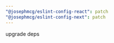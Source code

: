 ```yaml
---
"@josephmcg/eslint-config-react": patch
"@josephmcg/eslint-config-next": patch
---
```


upgrade deps

